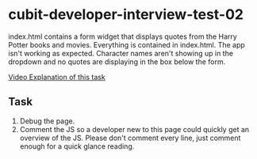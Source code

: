 # cubit-developer-interview-test-02

index.html contains a form widget that displays quotes from the Harry Potter books and movies. Everything is contained in index.html. The app isn't working as expected. Character names aren't showing up in the dropdown and no quotes are displaying in the box below the form. 

[Video Explanation of this task](https://www.loom.com/share/2f8fe0577bdf480e8e8b088f9e11a6d1?sid=c593affe-4487-4ac6-ba84-d49f572cc4ed)

## Task
1. Debug the page.
2. Comment the JS so a developer new to this page could quickly get an overview of the JS. Please don't comment every line, just comment enough for a quick glance reading. 
